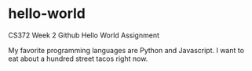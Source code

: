# hello-world
CS372 Week 2 Github Hello World Assignment

My favorite programming languages are Python and Javascript. I want to eat about a hundred street tacos right now.

